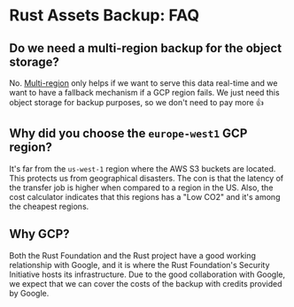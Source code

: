 # Rust Assets Backup: FAQ

## Do we need a multi-region backup for the object storage?

No. [Multi-region](https://cloud.google.com/storage/docs/availability-durability#cross-region-redundancy) only helps if we want to serve this data real-time and we want to have a fallback mechanism if a GCP region fails. We just need this object storage for backup purposes, so we don't need to pay more 👍

## Why did you choose the `europe-west1` GCP region?

It's far from the `us-west-1` region where the AWS S3 buckets are located. This protects us from geographical disasters.
The con is that the latency of the transfer job is higher when compared to a region in the US.
Also, the cost calculator indicates that this regions has a "Low CO2" and it's among the cheapest regions.

## Why GCP?

Both the Rust Foundation and the Rust project have a good working relationship with Google, and it is where the Rust Foundation's Security Initiative hosts its infrastructure.
Due to the good collaboration with Google, we expect that we can cover the costs of the backup with credits provided by Google.
